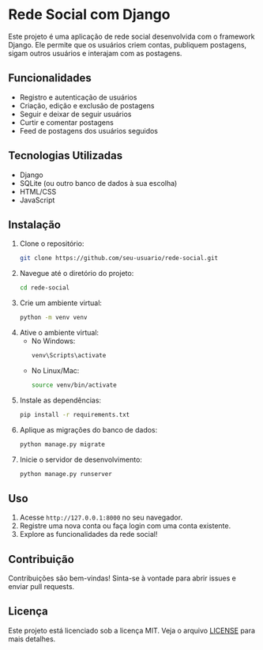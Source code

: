 # Rede Social com Django

Este projeto é uma aplicação de rede social desenvolvida com o framework Django. Ele permite que os usuários criem contas, publiquem postagens, sigam outros usuários e interajam com as postagens.

## Funcionalidades

- Registro e autenticação de usuários
- Criação, edição e exclusão de postagens
- Seguir e deixar de seguir usuários
- Curtir e comentar postagens
- Feed de postagens dos usuários seguidos

## Tecnologias Utilizadas

- Django
- SQLite (ou outro banco de dados à sua escolha)
- HTML/CSS
- JavaScript

## Instalação

1. Clone o repositório:
    ```bash
    git clone https://github.com/seu-usuario/rede-social.git
    ```
2. Navegue até o diretório do projeto:
    ```bash
    cd rede-social
    ```
3. Crie um ambiente virtual:
    ```bash
    python -m venv venv
    ```
4. Ative o ambiente virtual:
    - No Windows:
        ```bash
        venv\Scripts\activate
        ```
    - No Linux/Mac:
        ```bash
        source venv/bin/activate
        ```
5. Instale as dependências:
    ```bash
    pip install -r requirements.txt
    ```
6. Aplique as migrações do banco de dados:
    ```bash
    python manage.py migrate
    ```
7. Inicie o servidor de desenvolvimento:
    ```bash
    python manage.py runserver
    ```

## Uso

1. Acesse `http://127.0.0.1:8000` no seu navegador.
2. Registre uma nova conta ou faça login com uma conta existente.
3. Explore as funcionalidades da rede social!

## Contribuição

Contribuições são bem-vindas! Sinta-se à vontade para abrir issues e enviar pull requests.

## Licença

Este projeto está licenciado sob a licença MIT. Veja o arquivo [LICENSE](LICENSE) para mais detalhes.